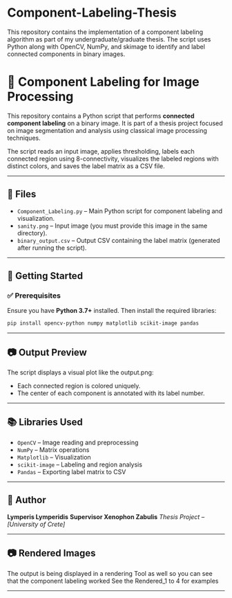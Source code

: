 # Component-Labeling-Thesis
This repository contains the implementation of a component labeling algorithm as part of my undergraduate/graduate thesis. The script uses Python along with OpenCV, NumPy, and skimage to identify and label connected components in binary images.

# 🧩 Component Labeling for Image Processing

This repository contains a Python script that performs **connected component labeling** on a binary image. It is part of a thesis project focused on image segmentation and analysis using classical image processing techniques.

The script reads an input image, applies thresholding, labels each connected region using 8-connectivity, visualizes the labeled regions with distinct colors, and saves the label matrix as a CSV file.

---

## 📁 Files

- `Component_Labeling.py` – Main Python script for component labeling and visualization.
- `sanity.png` – Input image (you must provide this image in the same directory).
- `binary_output.csv` – Output CSV containing the label matrix (generated after running the script).

---

## 🚀 Getting Started

### ✅ Prerequisites

Ensure you have **Python 3.7+** installed. Then install the required libraries:

```bash
pip install opencv-python numpy matplotlib scikit-image pandas

```
---

## 📷 Output Preview

The script displays a visual plot like the output.png:

- Each connected region is colored uniquely.
- The center of each component is annotated with its label number.

---

## 📚 Libraries Used

- `OpenCV` – Image reading and preprocessing
- `NumPy` – Matrix operations
- `Matplotlib` – Visualization
- `scikit-image` – Labeling and region analysis
- `Pandas` – Exporting label matrix to CSV

---

## 👤 Author

**Lymperis Lymperidis**
**Supervisor Xenophon Zabulis**
*Thesis Project – [University of Crete]*

---

## 📷 Rendered Images

The output is being displayed in a rendering Tool as well so you can see that the component labeling worked 
See the Rendered_1 to 4 for examples

---

